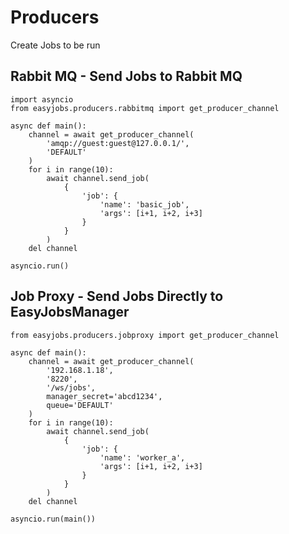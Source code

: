# Producers
Create Jobs to be run

## Rabbit MQ  - Send Jobs to Rabbit MQ


    import asyncio
    from easyjobs.producers.rabbitmq import get_producer_channel

    async def main():
        channel = await get_producer_channel(
            'amqp://guest:guest@127.0.0.1/',
            'DEFAULT'
        )
        for i in range(10):
            await channel.send_job(
                {
                    'job': {
                        'name': 'basic_job',
                        'args': [i+1, i+2, i+3]
                    }
                }
            )
        del channel

    asyncio.run()

## Job Proxy - Send Jobs Directly to EasyJobsManager

    from easyjobs.producers.jobproxy import get_producer_channel

    async def main():
        channel = await get_producer_channel(
            '192.168.1.18',
            '8220',
            '/ws/jobs',
            manager_secret='abcd1234',
            queue='DEFAULT'
        )
        for i in range(10):
            await channel.send_job(
                {
                    'job': {
                        'name': 'worker_a',
                        'args': [i+1, i+2, i+3]
                    }
                }
            )
        del channel

    asyncio.run(main())